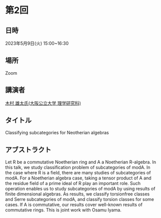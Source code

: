 <script type="text/x-mathjax-config">MathJax.Hub.Config({tex2jax:{inlineMath:[['\$','\$'],['\\(','\\)']],processEscapes:true},CommonHTML: {matchFontHeight:false}});</script>
<script type="text/javascript" async src="https://cdnjs.cloudflare.com/ajax/libs/mathjax/2.7.1/MathJax.js?config=TeX-MML-AM_CHTML"></script>

# 第2回
## 日時
2023年5月9日(火) 15:00~16:30
## 場所
Zoom
## 講演者
[木村 雄太氏(大阪公立大学 理学研究科)](https://sites.google.com/view/yutakimu-math/)
## タイトル
Classifying subcategories for Neotherian algebras
## アブストラクト
Let R be a commutative Noetherian ring and A a Noetherian R-algebra. In  
this talk, we study classification problem of subcategories of modA. In  
the case where R is a field, there are many studies of subcategories of  
modA. For a Noetherian algebra case, taking a tensor product of A and  
the residue field of a prime ideal of R play an important role. Such  
operation enables us to study subcategories of modA by using results of  
finite dimensional algebras. As results, we classify torsionfree classes  
and Serre subcategories of modA, and classify torsion classes for some  
cases. If A is commutative, our results cover well-known results of  
commutative rings. This is joint work with Osamu Iyama.